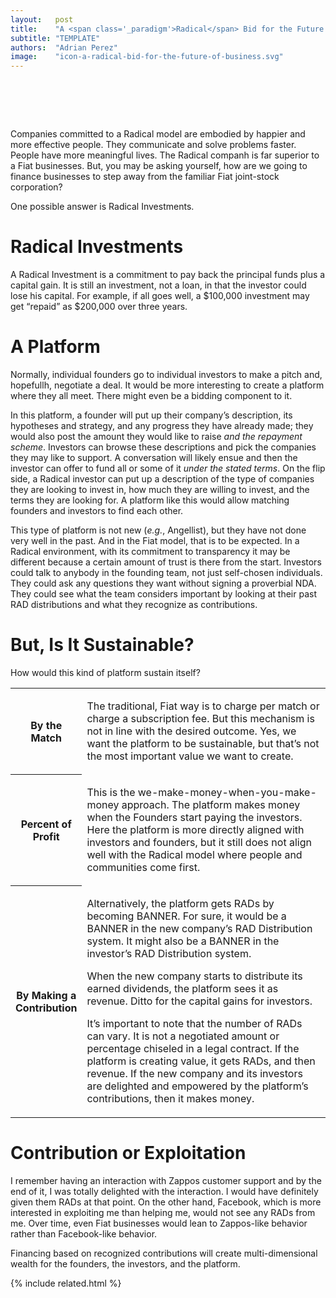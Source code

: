 ```yaml
---
layout:   post
title:    "A <span class='_paradigm'>Radical</span> Bid for the Future of Business"
subtitle: "TEMPLATE"
authors:  "Adrian Perez"
image:    "icon-a-radical-bid-for-the-future-of-business.svg"
---
```


<div style="display:none;">
 <p><span class="_paradigm">Radical</span> companies are embodied by happier and more effective people who solve problems faster.</p>
</div>

<h1>&nbsp;</h1>
 <p>Companies committed to a <span class="_paradigm">Radical</span> model are embodied by happier and more effective people. They communicate and solve problems faster. People have  more meaningful lives. The <span class="_paradigm">Radical</span> companh is far superior to a <span class="_paradigm">Fiat</span> businesses. But, you may be asking yourself, how are we going to finance businesses to step away from the familiar <span class="_paradigm">Fiat</span> joint-stock corporation?</p>
 <p>One possible answer is <span class="_paradigm">Radical</span> Investments.</p>

<h1><span class="_paradigm">Radical</span> Investments</h1>
 <p>A <span class="_paradigm">Radical</span> Investment is a commitment to pay back the principal funds plus a capital gain. It is still an investment, not a loan, in that the investor could lose his capital. For example, if all goes well, a $100,000 investment may get &ldquo;repaid&rdquo; as $200,000 over three years.</p>

<h1>A Platform</h1>
 <p>Normally, individual founders go to individual investors to make a pitch and, hopefullh, negotiate a deal. It would be more interesting to create a platform where they all meet. There might even be a bidding component to it.</p>
 <p>In this platform, a founder will put up their company&rsquo;s description, its hypotheses and strategy, and any progress they have already made; they would also post the amount they would like to raise <em>and the repayment scheme</em>. Investors can browse these descriptions and pick the companies they may like to support. A conversation will likely ensue and then the investor can offer to fund all or some of it <em>under the stated terms</em>. On the flip side, a <span class="_paradigm">Radical</span> investor can put up a description of the type of companies they are looking to invest in, how much they are willing to invest, and the terms they are looking for. A platform like this would allow matching founders and investors to find each other.</p>
 <p>This type of platform is not new (<em>e.g.</em>, Angellist), but they have not done very well in the past. And in the <span class="_paradigm">Fiat</span> model, that is to be expected. In a <span class="_paradigm">Radical</span> environment, with its commitment to transparency it may be different because a certain amount of trust is there from the start. Investors could talk to anybody in the founding team, not just self-chosen individuals. They could ask any questions they want without signing a proverbial NDA. They could see what the team considers important by looking at their past <span class="_paradigm">RAD</span> distributions and what they recognize as contributions.</p>

<h1>But, Is It Sustainable?</h1>
 <p>How would this kind of platform sustain itself?</p>
  <div class="_center">
   <table class="_h2table">
    <tr>
     <th style="width:1in; ">
      <p>By the Match</p>
     </th>
     <td class="_list-item">
      <p>The traditional, <span class="_paradigm">Fiat</span> way is to charge per match or charge a subscription fee. But this mechanism is not in line with the desired outcome. Yes, we want the platform to be sustainable, but that&rsquo;s not the most important value we want to create.</p>
     </td>
    </tr>
    <tr>
     <th>
      <p>Percent of Profit</p>
     </th>
     <td class="_list-item">
      <p>This is the we-make-money-when-you-make-money approach. The platform makes money when the Founders start paying the investors. Here the platform is more directly aligned with investors and founders, but it still does not align well with the <span class="_paradigm">Radical</span> model where people and communities come first.</p>
     </td>
    </tr>
    <tr>
     <th>
      <p>By Making a Contribution</p>
     </th>
     <td class="_list-item">
      <p>Alternatively, the platform gets <span class="_paradigm">RAD</span>s by becoming <span class="_paradigm">BANNER</span>. For sure, it would be a <span class="_paradigm">BANNER</span> in the new company&rsquo;s <span class="_paradigm">RAD</span> Distribution system. It might also be a <span class="_paradigm">BANNER</span> in the investor&rsquo;s <span class="_paradigm">RAD</span> Distribution system.</p>
      <p>When the new company starts to distribute its earned dividends, the platform sees it as revenue. Ditto for the capital gains for investors.</p>
      <p>It’s important to note that the number of <span class="_paradigm">RAD</span>s can vary. It is not a negotiated amount or percentage chiseled in a legal contract. If the platform is creating value, it gets <span class="_paradigm">RAD</span>s, and then revenue. If the new company and its investors are delighted and empowered by the platform&rsquo;s contributions, then it makes money.</p>
     </td>
    </tr>
  </table>
 </div> 

<h1>Contribution or Exploitation</h1>
 <p>I remember having an interaction with Zappos customer support and by the end of it, I was totally delighted with the interaction. I would have definitely given them <span class="_paradigm">RAD</span>s at that point. On the other hand, Facebook, which is more interested in exploiting me than helping me, would not see any <span class="_paradigm">RAD</span>s from me. Over time, even <span class="_paradigm">Fiat</span> businesses would lean to Zappos-like behavior rather than Facebook-like behavior.</p>
 <p>Financing based on recognized contributions will create multi-dimensional wealth for the founders, the investors, and the platform.</p>

{% include related.html %}